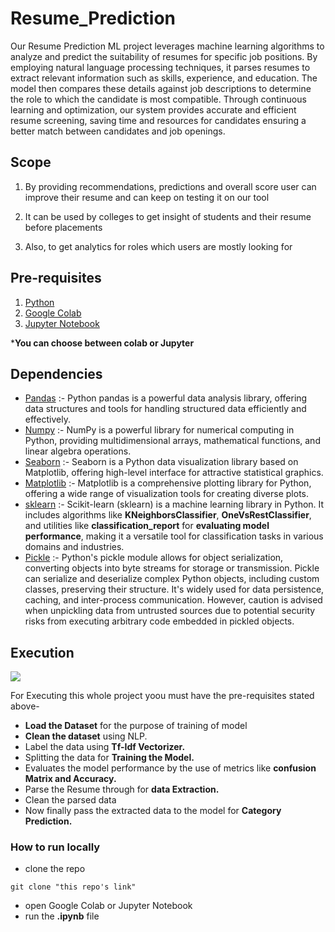 
# Resume_Prediction

Our Resume Prediction ML project leverages machine learning algorithms to analyze and predict the suitability of resumes for specific job positions. By employing natural language processing techniques, it parses resumes to extract relevant information such as skills, experience, and education. The model then compares these details against job descriptions to determine the role to which the candidate is most compatible. Through continuous learning and optimization, our system provides accurate and efficient resume screening, saving time and resources for candidates ensuring a better match between candidates and job openings.


## Scope

1. By providing recommendations, predictions and overall score user can improve their resume and can keep on testing it on our tool

2. It can be used by colleges to get insight of students and their resume before placements

3. Also, to get analytics for roles which users are mostly looking for



## Pre-requisites

1. [Python](https://www.python.org/downloads/)
2. [Google Colab](https://colab.research.google.com)
3. [Jupyter Notebook](https://jupyter.org/install)

***You can choose between colab or Jupyter**
## Dependencies

+ [Pandas](https://pandas.pydata.org/docs/) :- Python pandas is a powerful data analysis library, offering data structures and tools for handling structured data efficiently and effectively.  
+ [Numpy](https://numpy.org/doc/1.26/) :- NumPy is a powerful library for numerical computing in Python, providing multidimensional arrays, mathematical functions, and linear algebra operations.
+ [Seaborn](https://seaborn.pydata.org/) :- Seaborn is a Python data visualization library based on Matplotlib, offering high-level interface for attractive statistical graphics.
+ [Matplotlib](https://matplotlib.org/stable/index.html) :- Matplotlib is a comprehensive plotting library for Python, offering a wide range of visualization tools for creating diverse plots. 
+ [sklearn](https://scikit-learn.org/stable/) :- Scikit-learn (sklearn) is a machine learning library in Python. It includes algorithms like **KNeighborsClassifier**, **OneVsRestClassifier**, and utilities like **classification_report** for **evaluating model performance**, making it a versatile tool for classification tasks in various domains and industries.
+ [Pickle](https://docs.python.org/3/library/pickle.html) :- Python's pickle module allows for object serialization, converting objects into byte streams for storage or transmission. Pickle can serialize and deserialize complex Python objects, including custom classes, preserving their structure. It's widely used for data persistence, caching, and inter-process communication. However, caution is advised when unpickling data from untrusted sources due to potential security risks from executing arbitrary code embedded in pickled objects.





## Execution

![](https://github.com/kumar20vinay/CP-Solutions/blob/main/Screenshot%202024-04-24%20231135.png)
 
For Executing this whole project yoou must have the pre-requisites stated above-

+ **Load the Dataset** for the purpose of training of model
+ **Clean the dataset** using NLP.
+ Label the data using **Tf-Idf Vectorizer.**
+ Splitting the data for **Training the Model.**
+ Evaluates the model performance by the use of metrics like **confusion Matrix and Accuracy.**
+ Parse the Resume through for **data Extraction.**
+ Clean the parsed data
+ Now finally pass the extracted data to the model for **Category Prediction.**
### How to run locally
+ clone the repo
```
git clone "this repo's link"

```
+ open Google Colab or Jupyter Notebook
+ run the **.ipynb** file


